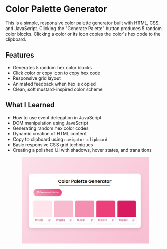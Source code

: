 # Color Palette Generator

This is a simple, responsive color palette generator built with HTML, CSS, and JavaScript. Clicking the "Generate Palette" button produces 5 random color blocks. Clicking a color or its icon copies the color's hex code to the clipboard.

## Features
- Generates 5 random hex color blocks
- Click color or copy icon to copy hex code
- Responsive grid layout
- Animated feedback when hex is copied
- Clean, soft mustard-inspired color scheme

## What I Learned
- How to use event delegation in JavaScript
- DOM manipulation using JavaScript
- Generating random hex color codes
- Dynamic creation of HTML content
- Copy to clipboard using `navigator.clipboard`
- Basic responsive CSS grid techniques
- Creating a polished UI with shadows, hover states, and transitions

<div align="center">
  <img src="https://github.com/lorraine-mwoyounotsva/mini-project-color-palette-generator/blob/main/color-palette-generator.png?raw=true" alt="404 Page Preview" width="400"/> 
</div>

